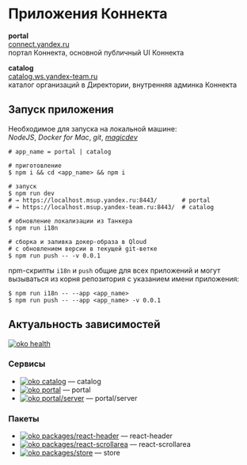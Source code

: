 # Приложения Коннекта

**portal**<br>
[connect.yandex.ru](https://connect.yandex.ru)<br>
портал Коннекта, основной публичный UI Коннекта

**catalog**<br>
[catalog.ws.yandex-team.ru](https://catalog.ws.yandex-team.ru)<br>
каталог организаций в Директории, внутренняя админка Коннекта

## Запуск приложения

Необходимое для запуска на локальной машине:<br>
*NodeJS*, *Docker for Mac*, *git*, *[magicdev](https://github.yandex-team.ru/toolbox/magicdev)*

```
# app_name = portal | catalog

# приготовление
$ npm i && cd <app_name> && npm i

# запуск
$ npm run dev
# → https://localhost.msup.yandex.ru:8443/       # portal
# → https://localhost.msup.yandex-team.ru:8443/  # catalog

# обновление локализации из Танкера
$ npm run i18n

# сборка и заливка докер-образа в Qloud
# с обновлением версии в текущей git-ветке
$ npm run push -- -v 0.0.1
```

npm-скрипты `i18n` и `push` общие для всех приложений и могут вызываться из корня репозитория с указанием имени приложения:

```
$ npm run i18n -- --app <app_name>
$ npm run push -- --app <app_name> -v 0.0.1
```

## Актуальность зависимостей

[![oko health](https://badger.yandex-team.ru/oko/repo/yandex-directory/connect/health.svg)](https://oko.yandex-team.ru/repo/yandex-directory/connect)

### Сервисы

* [![oko catalog](https://badger.yandex-team.ru/oko/repo/yandex-directory/connect/health.svg?repoFilter=catalog)](https://oko.yandex-team.ru/repo/yandex-directory/connect?&repoFilter=catalog) –– catalog
* [![oko portal](https://badger.yandex-team.ru/oko/repo/yandex-directory/connect/health.svg?repoFilter=portal)](https://oko.yandex-team.ru/repo/yandex-directory/connect?&repoFilter=portal) –– portal
* [![oko portal/server](https://badger.yandex-team.ru/oko/repo/yandex-directory/connect/health.svg?repoFilter=portal/server)](https://oko.yandex-team.ru/repo/yandex-directory/connect?&repoFilter=portal/server) –– portal/server

### Пакеты

* [![oko packages/react-header](https://badger.yandex-team.ru/oko/repo/yandex-directory/connect/health.svg?repoFilter=packages/react-header)](https://oko.yandex-team.ru/repo/yandex-directory/connect?&repoFilter=packages/react-header) –– react-header
* [![oko packages/react-scrollarea](https://badger.yandex-team.ru/oko/repo/yandex-directory/connect/health.svg?repoFilter=packages/react-scrollarea)](https://oko.yandex-team.ru/repo/yandex-directory/connect?&repoFilter=packages/react-scrollarea) –– react-scrollarea
* [![oko packages/store](https://badger.yandex-team.ru/oko/repo/yandex-directory/connect/health.svg?repoFilter=packages/store)](https://oko.yandex-team.ru/repo/yandex-directory/connect?&repoFilter=packages/store) –– store
